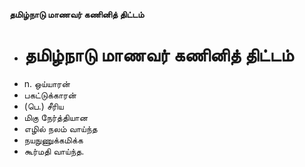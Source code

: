 **தமிழ்நாடு மாணவர் கணினித் திட்டம்**
- # தமிழ்நாடு மாணவர் கணினித் திட்டம்
- n. ஒய்யாரன்
- பகட்டுக்காரன்
- (பெ.) சீரிய
- மிகு நேர்த்தியான
- எழில் நலம் வாய்ந்த
- நயநுணுக்கமிக்க
- கூர்மதி வாய்ந்த.

